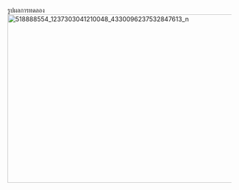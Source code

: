 รูปผลการทดลอง
<img width="1028" height="380" alt="518888554_1237303041210048_4330096237532847613_n" src="https://github.com/user-attachments/assets/fba57812-4b05-4512-9fe2-05bfbe3a2e5f" />
